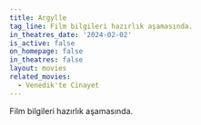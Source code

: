```yaml
---
title: Argylle
tag_line: Film bilgileri hazırlık aşamasında.
in_theatres_date: '2024-02-02' 
is_active: false
on_homepage: false
in_theatres: false
layout: movies
related_movies:
  - Venedik'te Cinayet
---
```


Film bilgileri hazırlık aşamasında.
